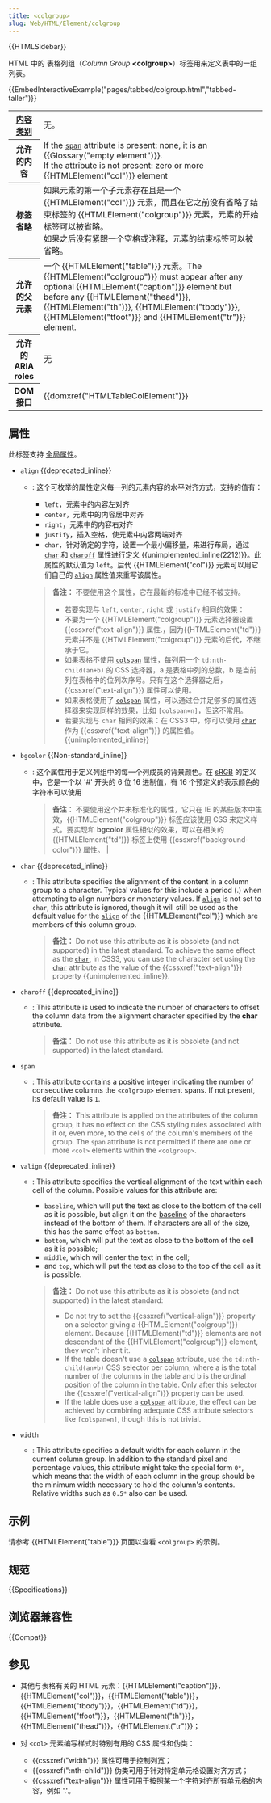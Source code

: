 ```yaml
---
title: <colgroup>
slug: Web/HTML/Element/colgroup
---
```


{{HTMLSidebar}}

HTML 中的 表格列组（_Column Group_ **\<colgroup>**）标签用来定义表中的一组列表。

{{EmbedInteractiveExample("pages/tabbed/colgroup.html","tabbed-taller")}}

<table class="properties">
 <tbody>
  <tr>
   <th scope="row"><a href="/zh-CN/docs/HTML/Content_categories">内容类别</a></th>
   <td>无。</td>
  </tr>
  <tr>
   <th scope="row">允许的内容</th>
   <td>If the <a href="/zh-CN/docs/Web/HTML/Element/colgroup#span"><code>span</code></a> attribute is present: none, it is an {{Glossary("empty element")}}.<br>
    If the attribute is not present: zero or more {{HTMLElement("col")}} element</td>
  </tr>
  <tr>
   <th scope="row">标签省略</th>
   <td>如果元素的第一个子元素存在且是一个 {{HTMLElement("col")}} 元素，而且在它之前没有省略了结束标签的 {{HTMLElement("colgroup")}} 元素，元素的开始标签可以被省略。<br>
    如果之后没有紧跟一个空格或注释，元素的结束标签可以被省略。</td>
  </tr>
  <tr>
   <th scope="row">允许的父元素</th>
   <td>一个 {{HTMLElement("table")}} 元素。The {{HTMLElement("colgroup")}} must appear after any optional {{HTMLElement("caption")}} element but before any {{HTMLElement("thead")}}, {{HTMLElement("th")}}, {{HTMLElement("tbody")}}, {{HTMLElement("tfoot")}} and {{HTMLElement("tr")}} element.</td>
  </tr>
  <tr>
   <th scope="row">允许的 ARIA roles</th>
   <td>无</td>
  </tr>
  <tr>
   <th scope="row">DOM 接口</th>
   <td>{{domxref("HTMLTableColElement")}}</td>
  </tr>
 </tbody>
</table>

## 属性

此标签支持 [全局属性](/zh-CN/docs/Web/HTML/Global_attributes)。

- `align` {{deprecated_inline}}

  - : 这个可枚举的属性定义每一列的元素内容的水平对齐方式，支持的值有：

    - `left`，元素中的内容左对齐
    - `center`，元素中的内容居中对齐
    - `right`，元素中的内容右对齐
    - `justify`，插入空格，使元素中内容两端对齐
    - `char`，针对确定的字符，设置一个最小偏移量，来进行布局，通过 [`char`](/zh-CN/docs/Web/HTML/Element/col#char) 和 [`charoff`](/zh-CN/docs/Web/HTML/Element/col#charoff) 属性进行定义 {{unimplemented_inline(2212)}}。此属性的默认值为 `left`。后代 {{HTMLElement("col")}} 元素可以用它们自己的 [`align`](/zh-CN/docs/Web/HTML/Element/col#align) 属性值来重写该属性。

    > **备注：** 不要使用这个属性，它在最新的标准中已经不被支持。
    >
    > - 若要实现与 `left`, `center`, `right` 或 `justify` 相同的效果：
    > - 不要为一个 {{HTMLElement("colgroup")}} 元素选择器设置 {{cssxref("text-align")}} 属性.，因为{{HTMLElement("td")}} 元素并不是 {{HTMLElement("colgroup")}} 元素的后代，不继承于它。
    > - 如果表格不使用 [`colspan`](/zh-CN/docs/Web/HTML/Element/td#colspan) 属性，每列用一个 `td:nth-child(an+b)` 的 CSS 选择器，a 是表格中列的总数，b 是当前列在表格中的位列次序号。只有在这个选择器之后， {{cssxref("text-align")}} 属性可以使用。
    > - 如果表格使用了 [`colspan`](/zh-CN/docs/Web/HTML/Element/td#colspan) 属性，可以通过合并足够多的属性选择器来实现同样的效果，比如 `[colspan=n]`，但这不常用。
    > - 若要实现与 `char` 相同的效果：在 CSS3 中，你可以使用 [`char`](/zh-CN/docs/Web/HTML/Element/colgroup#char) 作为 {{cssxref("text-align")}} 的属性值。 {{unimplemented_inline}}

- `bgcolor` {{Non-standard_inline}}

  - : 这个属性用于定义列组中的每一个列成员的背景颜色。在 [sRGB](http://www.w3.org/Graphics/Color/sRGB) 的定义中，它是一个以 '#' 开头的 6 位 16 进制值，有 16 个预定义的表示颜色的字符串可以使用

    > **备注：** 不要使用这个并未标准化的属性，它只在 IE 的某些版本中生效，{{HTMLElement("colgroup")}} 标签应该使用 CSS 来定义样式。要实现和 **bgcolor** 属性相似的效果，可以在相关的 {{HTMLElement("td")}} 标签上使用 {{cssxref("background-color")}} 属性。 |

- `char` {{deprecated_inline}}

  - : This attribute specifies the alignment of the content in a column group to a character. Typical values for this include a period (.) when attempting to align numbers or monetary values. If [`align`](/zh-CN/docs/Web/HTML/Element/colgroup#align) is not set to `char`, this attribute is ignored, though it will still be used as the default value for the [`align`](/zh-CN/docs/Web/HTML/Element/col#align) of the {{HTMLElement("col")}} which are members of this column group.

    > **备注：** Do not use this attribute as it is obsolete (and not supported) in the latest standard. To achieve the same effect as the [`char`](/zh-CN/docs/Web/HTML/Element/colgroup#char), in CSS3, you can use the character set using the [`char`](/zh-CN/docs/Web/HTML/Element/colgroup#char) attribute as the value of the {{cssxref("text-align")}} property {{unimplemented_inline}}.

- `charoff` {{deprecated_inline}}

  - : This attribute is used to indicate the number of characters to offset the column data from the alignment character specified by the **char** attribute.

    > **备注：** Do not use this attribute as it is obsolete (and not supported) in the latest standard.

- `span`

  - : This attribute contains a positive integer indicating the number of consecutive columns the `<colgroup>` element spans. If not present, its default value is `1`.

    > **备注：** This attribute is applied on the attributes of the column group, it has no effect on the CSS styling rules associated with it or, even more, to the cells of the column's members of the group. The `span` attribute is not permitted if there are one or more `<col>` elements within the `<colgroup>`.

- `valign` {{deprecated_inline}}

  - : This attribute specifies the vertical alignment of the text within each cell of the column. Possible values for this attribute are:

    - `baseline`, which will put the text as close to the bottom of the cell as it is possible, but align it on the [baseline](https://en.wikipedia.org/wiki/Baseline_%28typography%29) of the characters instead of the bottom of them. If characters are all of the size, this has the same effect as `bottom`.
    - `bottom`, which will put the text as close to the bottom of the cell as it is possible;
    - `middle`, which will center the text in the cell;
    - and `top`, which will put the text as close to the top of the cell as it is possible.

    > **备注：** Do not use this attribute as it is obsolete (and not supported) in the latest standard:
    >
    > - Do not try to set the {{cssxref("vertical-align")}} property on a selector giving a {{HTMLElement("colgroup")}} element. Because {{HTMLElement("td")}} elements are not descendant of the {{HTMLElement("colgroup")}} element, they won't inherit it.
    > - If the table doesn't use a [`colspan`](/zh-CN/docs/Web/HTML/Element/td#colspan) attribute, use the `td:nth-child(an+b)` CSS selector per column, where a is the total number of the columns in the table and b is the ordinal position of the column in the table. Only after this selector the {{cssxref("vertical-align")}} property can be used.
    > - If the table does use a [`colspan`](/zh-CN/docs/Web/HTML/Element/td#colspan) attribute, the effect can be achieved by combining adequate CSS attribute selectors like `[colspan=n]`, though this is not trivial.

- `width`
  - : This attribute specifies a default width for each column in the current column group. In addition to the standard pixel and percentage values, this attribute might take the special form `0*`, which means that the width of each column in the group should be the minimum width necessary to hold the column's contents. Relative widths such as `0.5*` also can be used.

## 示例

请参考 {{HTMLElement("table")}} 页面以查看 `<colgroup>` 的示例。

## 规范

{{Specifications}}

## 浏览器兼容性

{{Compat}}

## 参见

- 其他与表格有关的 HTML 元素：{{HTMLElement("caption")}}，{{HTMLElement("col")}}，{{HTMLElement("table")}}，{{HTMLElement("tbody")}}，{{HTMLElement("td")}}，{{HTMLElement("tfoot")}}，{{HTMLElement("th")}}，{{HTMLElement("thead")}}，{{HTMLElement("tr")}}；
- 对 `<col>` 元素编写样式时特别有用的 CSS 属性和伪类：

  - {{cssxref("width")}} 属性可用于控制列宽；
  - {{cssxref(":nth-child")}} 伪类可用于针对特定单元格设置对齐方式；
  - {{cssxref("text-align")}} 属性可用于按照某一个字符对齐所有单元格的内容，例如 '.'。
